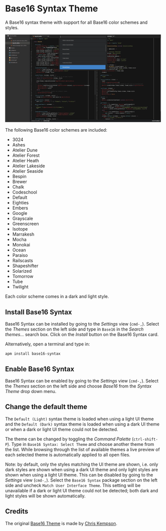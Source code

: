 Base16 Syntax Theme
====================

A Base16 syntax theme with support for all Base16 color schemes and styles.

![Base16 Syntax Preview](preview.gif)

The following Base16 color schemes are included:
- 3024
- Ashes
- Atelier Dune
- Atelier Forest
- Atelier Heath
- Atelier Lakeside
- Atelier Seaside
- Bespin
- Brewer
- Chalk
- Codeschool
- Default
- Eighties
- Embers
- Google
- Grayscale
- Greenscreen
- Isotope
- Marrakesh
- Mocha
- Monokai
- Ocean
- Paraiso
- Railscasts
- Shapeshifter
- Solarized
- Tomorrow
- Tube
- Twilight

Each color scheme comes in a dark and light style.

## Install Base16 Syntax

Base16 Syntax can be installed by going to the _Settings_ view (`cmd-,`). Select the _Themes_ section on the left side and type in `Base16` in the _Search themes..._ search box. Click on the _Install_ button on the Base16 Syntax card.

Alternatively, open a terminal and type in:

```
apm install base16-syntax
```

## Enable Base16 Syntax

Base16 Syntax can be enabled by going to the _Settings_ view (`cmd-,`). Select the _Themes_ section on the left side and choose _Base16_ from the _Syntax Theme_ drop down menu.

## Change the default theme

The `Default (Light)` syntax theme is loaded when using a light UI theme and the `Default (Dark)` syntax theme is loaded when using a dark UI theme or when a dark or light UI theme could not be detected.

The theme can be changed by toggling the _Command Palette_ (`ctrl-shift-P`). Type in `Base16 Syntax: Select Theme` and choose another theme from the list. While browsing through the list of available themes a live preview of each selected theme is automatically applied to all open files.

Note: by default, only the styles matching the UI theme are shown, i.e. only dark styles are shown when using a dark UI theme and only light styles are shown when using a light UI theme. This can be disabled by going to the _Settings_ view (`cmd-,`). Select the `Base16 Syntax` package section on the left side and uncheck `Match User Interface Theme`. This setting will be unavailable if a dark or light UI theme could not be detected; both dark and light styles will be shown automatically.

## Credits

The original [Base16 Theme](https://github.com/chriskempson/base16) is made by [Chris Kempson](http://chriskempson.com).
